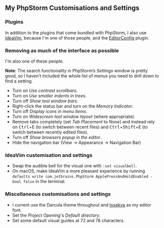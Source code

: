 <!--
  # This file is distributed under under the Creative Commons
  # Attribution 4.0 International License. To view a copy of this
  # license, please visit <http://creativecommons.org/licenses/by/4.0/>.

  description: Read Damien Dart's notes on setting up and using PhpStorm.
  slug: notes/phpstorm
  title: PhpStorm Notes
  twigTemplate: .templates/notes-base.html.twig
-->

My PhpStorm Customisations and Settings
---------------------------------------

### Plugins

In addition to the plugins that come bundled with PhpStorm, I also use
[IdeaVim][1], because I'm one of those people, and the
[EditorConfig][2] plugin.

[1]: <https://github.com/JetBrains/ideavim>
[2]: <https://plugins.jetbrains.com/plugin/7294-editorconfig>

### Removing as much of the interface as possible

I'm also one of these people.

<div class="admonition admonition--info">
  <p><b>Note</b>: The search functionality in PhpStorm’s
    <em>Settings</em> window is pretty good, so I haven’t included the
    whole list of menus you need to drill down to find a setting.</p>
</div>

  - Turn on *Use contrast scrollbars*.
  - Turn on *Use smaller indents in trees*.
  - Turn off *Show tool window bars*.
  - Right-click the status bar and turn on the *Memory Indicator*.
  - Turn off *Display icons in menu items*.
  - Turn on *Widescreen tool window layout* (where appropriate).
  - Remove tabs completely (set *Tab Placement* to *None*) and instead
    rely on <kbd>Ctrl</kbd>+<kbd>E</kbd> (to switch between recent files)
    and <kbd>Ctrl</kbd>+<kbd>Shift</kbd>+<kbd>E</kbd> (to switch between
    recently edited files).
  - Turn off *Show browsers popup in the editor*.
  - Hide the navigation bar (<span class="os-menu-item">View</span>
    &rarr; <span class="os-menu-item">Appearance</span> &rarr;
    <span class="os-menu-item">Navigation Bar</span>)

### IdeaVim customisation and settings

  - Swap the audible bell for the visual one with `:set visualbell`.
  - On macOS, make IdeaVim a more pleasant experience by running
    `defaults write com.jetbrains.PhpStorm ApplePressAndHoldEnabled
    -bool false` in the terminal.

### Miscellaneous customisations and settings

  - I current use the Darcula theme throughout and [Iosekva][3] as my
    editor font.
  - Set the *Project Opening*'s *Default directory*.
  - Set some default visual guides at 72 and 78 characters.

[3]: <https://typeof.net/Iosevka/>
